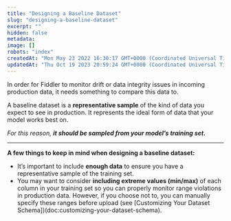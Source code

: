 ```yaml
---
title: "Designing a Baseline Dataset"
slug: "designing-a-baseline-dataset"
excerpt: ""
hidden: false
metadata: 
image: []
robots: "index"
createdAt: "Mon May 23 2022 16:30:17 GMT+0000 (Coordinated Universal Time)"
updatedAt: "Thu Oct 19 2023 20:59:24 GMT+0000 (Coordinated Universal Time)"
---
```

In order for Fiddler to monitor drift or data integrity issues in incoming production data, it needs something to compare this data to.

A baseline dataset is a **representative sample** of the kind of data you expect to see in production. It represents the ideal form of data that your model works best on.

*For this reason,* ***it should be sampled from your model’s training set.***

***

**A few things to keep in mind when designing a baseline dataset:**

* It’s important to include **enough data** to ensure you have a representative sample of the training set.
* You may want to consider **including extreme values (min/max)** of each column in your training set so you can properly monitor range violations in production data. However, if you choose not to, you can manually specify these ranges before upload (see [Customizing Your Dataset Schema])(doc:customizing-your-dataset-schema).